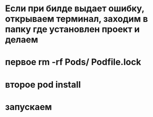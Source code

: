 # Если при билде выдает ошибку, открываем терминал, заходим в папку где установлен проект и делаем 
# первое rm -rf Pods/ Podfile.lock
# второе pod install
# запускаем
